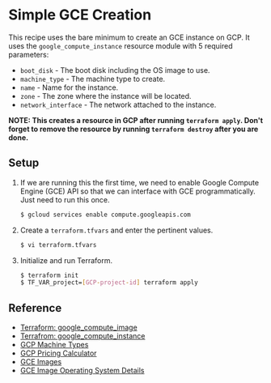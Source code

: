 # Simple GCE Creation

This recipe uses the bare minimum to create an GCE instance on GCP. It uses the `google_compute_instance` resource module with 5 required parameters:

* `boot_disk` - The boot disk including the OS image to use.
* `machine_type` - The machine type to create.
* `name` - Name for the instance.
* `zone` - The zone where the instance will be located.
* `network_interface` - The network attached to the instance.

**NOTE: This creates a resource in GCP after running `terraform apply`. Don't forget to remove the resource by running `terraform destroy` after you are done.**

## Setup

1. If we are running this the first time, we need to enable Google Compute Engine (GCE) API so that we can interface with GCE programmatically. Just need to run this once.

   ```bash
   $ gcloud services enable compute.googleapis.com
   ```

1. Create a `terraform.tfvars` and enter the pertinent values.

   ```bash
   $ vi terraform.tfvars
   ```

1. Initialize and run Terraform.

   ```bash
   $ terraform init
   $ TF_VAR_project=[GCP-project-id] terraform apply
   ```

## Reference

* [Terraform: google_compute_image](https://www.terraform.io/docs/providers/google/r/compute_image.html)
* [Terrafrom: google_compute_instance](https://www.terraform.io/docs/providers/google/r/compute_instance.html)
* [GCP Machine Types](https://cloud.google.com/compute/docs/machine-types)
* [GCP Pricing Calculator](https://cloud.google.com/products/calculator)
* [GCE Images](https://cloud.google.com/compute/docs/images)
* [GCE Image Operating System Details](https://cloud.google.com/compute/docs/images/os-details)
